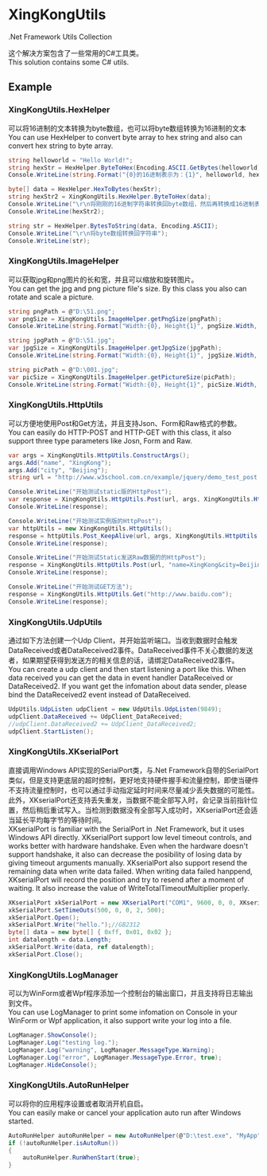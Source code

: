 # XingKongUtils
.Net Framework Utils Collection

这个解决方案包含了一些常用的C#工具类。<br/>
This solution contains some C# utils.<br/>

## Example

### XingKongUtils.HexHelper
可以将16进制的文本转换为byte数组，也可以将byte数组转换为16进制的文本<br/>
You can use HexHelper to convert byte array to hex string and also can convert hex string to byte array.
```C#
string helloworld = "Hello World!";
string hexStr = HexHelper.ByteToHex(Encoding.ASCII.GetBytes(helloworld));
Console.WriteLine(string.Format("{0}的16进制表示为：{1}", helloworld, hexStr));

byte[] data = HexHelper.HexToBytes(hexStr);
string hexStr2 = XingKongUtils.HexHelper.ByteToHex(data);
Console.WriteLine("\r\n将刚刚的16进制字符串转换回byte数组，然后再转换成16进制表示");
Console.WriteLine(hexStr2);

string str = HexHelper.BytesToString(data, Encoding.ASCII);
Console.WriteLine("\r\n将byte数组转换回字符串");
Console.WriteLine(str);
```

### XingKongUtils.ImageHelper
可以获取jpg和png图片的长和宽，并且可以缩放和旋转图片。<br/>
You can get the jpg and png picture file's size. By this class you also can rotate and scale a picture.
```C#
string pngPath = @"D:\51.png";
var pngSize = XingKongUtils.ImageHelper.getPngSize(pngPath);
Console.WriteLine(string.Format("Width:{0}, Height{1}", pngSize.Width, pngSize.Height));

string jpgPath = @"D:\51.jpg";
var jpgSize = XingKongUtils.ImageHelper.getJpgSize(jpgPath);
Console.WriteLine(string.Format("Width:{0}, Height{1}", jpgSize.Width, jpgSize.Height));

string picPath = @"D:\001.jpg";
var picSize = XingKongUtils.ImageHelper.getPictureSize(picPath);
Console.WriteLine(string.Format("Width:{0}, Height{1}", picSize.Width, picSize.Height));
```

### XingKongUtils.HttpUtils
可以方便地使用Post和Get方法，并且支持Json、Form和Raw格式的参数。<br/>
You can easily do HTTP-POST and HTTP-GET with this class, it also support three type parameters like Josn, Form and Raw.
```C#
var args = XingKongUtils.HttpUtils.ConstructArgs();
args.Add("name", "XingKong");
args.Add("city", "Beijing");
string url = "http://www.w3school.com.cn/example/jquery/demo_test_post.asp";

Console.WriteLine("开始测试static版的HttpPost");
var response = XingKongUtils.HttpUtils.Post(url, args, XingKongUtils.HttpUtils.RequestType.Json);
Console.WriteLine(response);

Console.WriteLine("开始测试实例版的HttpPost");
var httpUtils = new XingKongUtils.HttpUtils();
response = httpUtils.Post_KeepAlive(url, args, XingKongUtils.HttpUtils.RequestType.Json);
Console.WriteLine(response);

Console.WriteLine("开始测试Static发送Raw数据的的HttpPost");
response = XingKongUtils.HttpUtils.Post(url, "name=XingKong&city=Beijing", XingKongUtils.HttpUtils.RequestType.Raw);
Console.WriteLine(response);

Console.WriteLine("开始测试GET方法");
response = XingKongUtils.HttpUtils.Get("http://www.baidu.com");
Console.WriteLine(response);
```

### XingKongUtils.UdpUtils
通过如下方法创建一个Udp Client，并开始监听端口。当收到数据时会触发DataReceived或者DataReceived2事件。DataReceived事件不关心数据的发送者，如果期望获得到发送方的相关信息的话，请绑定DataReceived2事件。<br/>
You can create a udp client and then start listening a port like this. When data received you can get the data in event handler DataReceived or DataReceived2. If you want get the infomation about data sender, please bind the DataReceived2 event instead of DataReceived.
```C#
UdpUtils.UdpListen udpClient = new UdpUtils.UdpListen(9849);
udpClient.DataReceived += UdpClient_DataReceived;
//udpClient.DataReceived2 += UdpClient_DataReceived2;
udpClient.StartListen();
```
### XingKongUtils.XKserialPort
直接调用Windows API实现的SerialPort类，与.Net Framework自带的SerialPort类似，但是支持更底层的超时控制，更好地支持硬件握手和流量控制，即使当硬件不支持流量控制时，也可以通过手动指定延时时间来尽量减少丢失数据的可能性。此外，XKserialPort还支持丢失重发，当数据不能全部写入时，会记录当前指针位置，然后稍后重试写入。当检测到数据没有全部写入成功时，XKserialPort还会适当延长平均每字节的等待时间。<br/>
XKserialPort is familiar with the SerialPort in .Net Framework, but it uses Windows API directly. XKserialPort support low level timeout controls, and works better with hardware handshake. Even when the hardware doesn't support handshake, it also can decrease the posibility of losing data by giving timeout arguments manually. XKserialPort also support resend the remaining data when write data failed. When writing data failed hanppend, XKserialPort will record the position and try to resend after a moment of waiting. It also increase the value of WriteTotalTimeoutMultiplier properly.
    
```C#
XKserialPort xkSerialPort = new XKserialPort("COM1", 9600, 0, 0, XKserialPort.FlowControlType.Hardware);
xkSerialPort.SetTimeOuts(500, 0, 0, 2, 500);
xkSerialPort.Open();
xkSerialPort.Write("hello.");//GB2312
byte[] data = new byte[] { 0xff, 0x01, 0x02 };
int datalength = data.Length;
xkSerialPort.Write(data, ref datalength);
xkSerialPort.Close();
```
### XingKongUtils.LogManager
可以为WinForm或者Wpf程序添加一个控制台的输出窗口，并且支持将日志输出到文件。<br/>
You can use LogManager to print some infomation on Console in your WinForm or Wpf application, it also support write your log into a file.
```C#
LogManager.ShowConsole();
LogManager.Log("testing log.");
LogManager.Log("warning", LogManager.MessageType.Warning);
LogManager.Log("error", LogManager.MessageType.Error, true);
LogManager.HideConsole();
```
### XingKongUtils.AutoRunHelper
可以将你的应用程序设置或者取消开机自启。<br/>
You can easily make or cancel your application auto run after Windows started.
```C#
AutoRunHelper autoRunHelper = new AutoRunHelper(@"D:\test.exe", "MyApp", "My Application will auto run after windows stated");
if (!autoRunHelper.isAutoRun())
{
    autoRunHelper.RunWhenStart(true);
}
```
